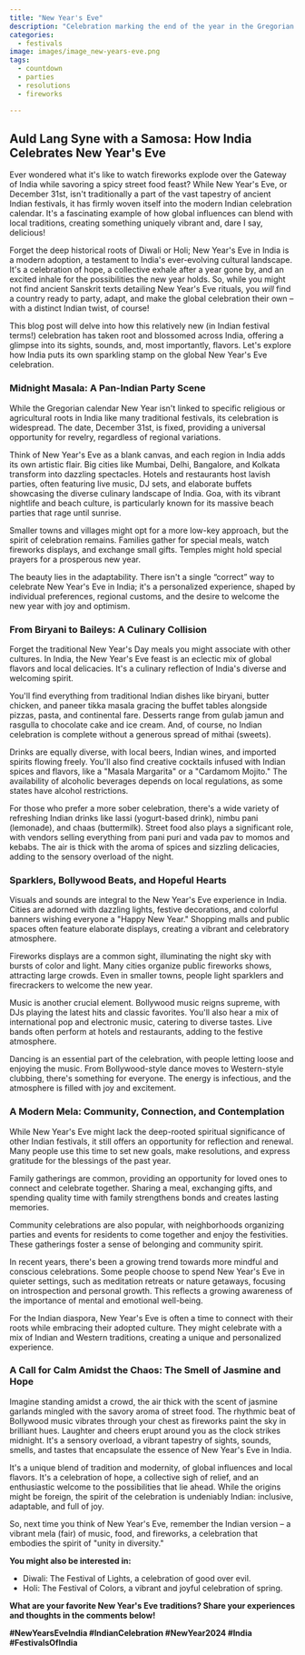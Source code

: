 ```yaml
---
title: "New Year's Eve"
description: "Celebration marking the end of the year in the Gregorian calendar and the beginning of a new year."
categories:
  - festivals
image: images/image_new-years-eve.png
tags:
  - countdown
  - parties
  - resolutions
  - fireworks

---
```


## Auld Lang Syne with a Samosa: How India Celebrates New Year's Eve

Ever wondered what it's like to watch fireworks explode over the Gateway of India while savoring a spicy street food feast? While New Year's Eve, or December 31st, isn't traditionally a part of the vast tapestry of ancient Indian festivals, it has firmly woven itself into the modern Indian celebration calendar. It's a fascinating example of how global influences can blend with local traditions, creating something uniquely vibrant and, dare I say, delicious!

Forget the deep historical roots of Diwali or Holi; New Year's Eve in India is a modern adoption, a testament to India's ever-evolving cultural landscape. It's a celebration of hope, a collective exhale after a year gone by, and an excited inhale for the possibilities the new year holds. So, while you might not find ancient Sanskrit texts detailing New Year's Eve rituals, you *will* find a country ready to party, adapt, and make the global celebration their own – with a distinct Indian twist, of course!

This blog post will delve into how this relatively new (in Indian festival terms!) celebration has taken root and blossomed across India, offering a glimpse into its sights, sounds, and, most importantly, flavors. Let's explore how India puts its own sparkling stamp on the global New Year's Eve celebration.

### Midnight Masala: A Pan-Indian Party Scene

While the Gregorian calendar New Year isn't linked to specific religious or agricultural roots in India like many traditional festivals, its celebration is widespread. The date, December 31st, is fixed, providing a universal opportunity for revelry, regardless of regional variations.

Think of New Year's Eve as a blank canvas, and each region in India adds its own artistic flair. Big cities like Mumbai, Delhi, Bangalore, and Kolkata transform into dazzling spectacles. Hotels and restaurants host lavish parties, often featuring live music, DJ sets, and elaborate buffets showcasing the diverse culinary landscape of India. Goa, with its vibrant nightlife and beach culture, is particularly known for its massive beach parties that rage until sunrise.

Smaller towns and villages might opt for a more low-key approach, but the spirit of celebration remains. Families gather for special meals, watch fireworks displays, and exchange small gifts. Temples might hold special prayers for a prosperous new year.

The beauty lies in the adaptability. There isn't a single “correct” way to celebrate New Year's Eve in India; it's a personalized experience, shaped by individual preferences, regional customs, and the desire to welcome the new year with joy and optimism.

### From Biryani to Baileys: A Culinary Collision

Forget the traditional New Year's Day meals you might associate with other cultures. In India, the New Year's Eve feast is an eclectic mix of global flavors and local delicacies. It's a culinary reflection of India's diverse and welcoming spirit.

You'll find everything from traditional Indian dishes like biryani, butter chicken, and paneer tikka masala gracing the buffet tables alongside pizzas, pasta, and continental fare. Desserts range from gulab jamun and rasgulla to chocolate cake and ice cream. And, of course, no Indian celebration is complete without a generous spread of mithai (sweets).

Drinks are equally diverse, with local beers, Indian wines, and imported spirits flowing freely. You'll also find creative cocktails infused with Indian spices and flavors, like a "Masala Margarita" or a "Cardamom Mojito." The availability of alcoholic beverages depends on local regulations, as some states have alcohol restrictions.

For those who prefer a more sober celebration, there's a wide variety of refreshing Indian drinks like lassi (yogurt-based drink), nimbu pani (lemonade), and chaas (buttermilk). Street food also plays a significant role, with vendors selling everything from pani puri and vada pav to momos and kebabs. The air is thick with the aroma of spices and sizzling delicacies, adding to the sensory overload of the night.

### Sparklers, Bollywood Beats, and Hopeful Hearts

Visuals and sounds are integral to the New Year's Eve experience in India. Cities are adorned with dazzling lights, festive decorations, and colorful banners wishing everyone a "Happy New Year." Shopping malls and public spaces often feature elaborate displays, creating a vibrant and celebratory atmosphere.

Fireworks displays are a common sight, illuminating the night sky with bursts of color and light. Many cities organize public fireworks shows, attracting large crowds. Even in smaller towns, people light sparklers and firecrackers to welcome the new year.

Music is another crucial element. Bollywood music reigns supreme, with DJs playing the latest hits and classic favorites. You'll also hear a mix of international pop and electronic music, catering to diverse tastes. Live bands often perform at hotels and restaurants, adding to the festive atmosphere.

Dancing is an essential part of the celebration, with people letting loose and enjoying the music. From Bollywood-style dance moves to Western-style clubbing, there's something for everyone. The energy is infectious, and the atmosphere is filled with joy and excitement.

### A Modern Mela: Community, Connection, and Contemplation

While New Year's Eve might lack the deep-rooted spiritual significance of other Indian festivals, it still offers an opportunity for reflection and renewal. Many people use this time to set new goals, make resolutions, and express gratitude for the blessings of the past year.

Family gatherings are common, providing an opportunity for loved ones to connect and celebrate together. Sharing a meal, exchanging gifts, and spending quality time with family strengthens bonds and creates lasting memories.

Community celebrations are also popular, with neighborhoods organizing parties and events for residents to come together and enjoy the festivities. These gatherings foster a sense of belonging and community spirit.

In recent years, there's been a growing trend towards more mindful and conscious celebrations. Some people choose to spend New Year's Eve in quieter settings, such as meditation retreats or nature getaways, focusing on introspection and personal growth. This reflects a growing awareness of the importance of mental and emotional well-being.

For the Indian diaspora, New Year's Eve is often a time to connect with their roots while embracing their adopted culture. They might celebrate with a mix of Indian and Western traditions, creating a unique and personalized experience.

### A Call for Calm Amidst the Chaos: The Smell of Jasmine and Hope

Imagine standing amidst a crowd, the air thick with the scent of jasmine garlands mingled with the savory aroma of street food. The rhythmic beat of Bollywood music vibrates through your chest as fireworks paint the sky in brilliant hues. Laughter and cheers erupt around you as the clock strikes midnight. It's a sensory overload, a vibrant tapestry of sights, sounds, smells, and tastes that encapsulate the essence of New Year's Eve in India.

It's a unique blend of tradition and modernity, of global influences and local flavors. It's a celebration of hope, a collective sigh of relief, and an enthusiastic welcome to the possibilities that lie ahead. While the origins might be foreign, the spirit of the celebration is undeniably Indian: inclusive, adaptable, and full of joy.

So, next time you think of New Year's Eve, remember the Indian version – a vibrant mela (fair) of music, food, and fireworks, a celebration that embodies the spirit of "unity in diversity."

**You might also be interested in:**

*   Diwali: The Festival of Lights, a celebration of good over evil.
*   Holi: The Festival of Colors, a vibrant and joyful celebration of spring.

**What are your favorite New Year's Eve traditions? Share your experiences and thoughts in the comments below!**

**#NewYearsEveIndia #IndianCelebration #NewYear2024 #India #FestivalsOfIndia**

